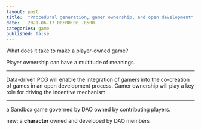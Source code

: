 ```yaml
---
layout: post
title:  "Procedural generation, gamer ownership, and open development"
date:   2021-06-17 00:00:00 -0500
categories: game
published: false
---
```


What does it take to make a player-owned game?

Player ownership can have a multitude of meanings.

***

Data-driven PCG will enable the integration of gamers into the co-creation of games in an open development process. Gamer ownership will play a key role for driving the incentive mechanism.

***

a Sandbox game governed by DAO owned by contributing players.

new: a **character** owned and developed by DAO members
